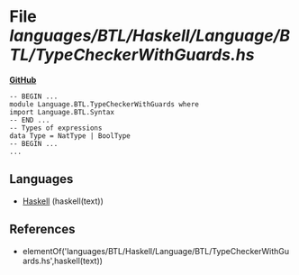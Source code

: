 # File _languages/BTL/Haskell/Language/BTL/TypeCheckerWithGuards.hs_
**[GitHub](https://github.com/softlang/yas/blob/master/languages/BTL/Haskell/Language/BTL/TypeCheckerWithGuards.hs)**
```
-- BEGIN ...
module Language.BTL.TypeCheckerWithGuards where
import Language.BTL.Syntax
-- END ...
-- Types of expressions
data Type = NatType | BoolType
-- BEGIN ...
...
```

## Languages
* [Haskell](../languages/Haskell.md) (haskell(text))

## References
* elementOf('languages/BTL/Haskell/Language/BTL/TypeCheckerWithGuards.hs',haskell(text))
